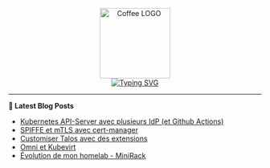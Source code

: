<p align="center">
    <img src="https://avatars.githubusercontent.com/u/168379399" width="140px" alt="Coffee LOGO"/>
    <br>
    <a href="https://une-tasse-de.cafe"><img src="https://readme-typing-svg.herokuapp.com?font=Fira+Code&pause=1000&color=4c4131&background=FFFFFF00&center=true&vCenter=true&width=435&lines=Une-tasse-de.cafe;Need%2Fa%2FKawa?;Coffee-Blogger" alt="Typing SVG" /></a>
</p>

 -------

**📝 Latest Blog Posts**

<!-- BLOG-POST-LIST:START -->
- [Kubernetes API-Server avec plusieurs IdP &lpar;et Github Actions&rpar;](/blog/apiserver-multi-idp/)
- [SPIFFE et mTLS avec cert-manager](/blog/spiffe/)
- [Customiser Talos avec des extensions](/blog/talos-ext/)
- [Omni et Kubevirt](/blog/omni/)
- [Évolution de mon homelab - MiniRack](/blog/minirack/)
<!-- BLOG-POST-LIST:END -->
